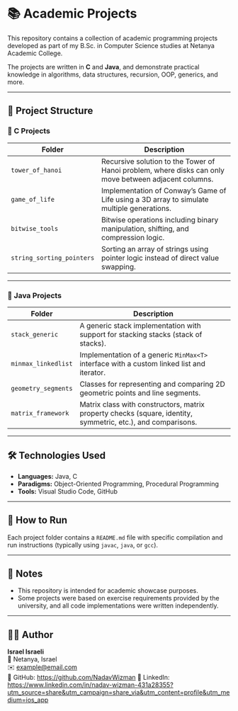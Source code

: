 # 📚 Academic Projects

This repository contains a collection of academic programming projects developed as part of my B.Sc. in Computer Science studies at Netanya Academic College.

The projects are written in **C** and **Java**, and demonstrate practical knowledge in algorithms, data structures, recursion, OOP, generics, and more.

---

## 📁 Project Structure

### 🔹 C Projects
| Folder | Description |
|--------|-------------|
| `tower_of_hanoi` | Recursive solution to the Tower of Hanoi problem, where disks can only move between adjacent columns. |
| `game_of_life` | Implementation of Conway’s Game of Life using a 3D array to simulate multiple generations. |
| `bitwise_tools` | Bitwise operations including binary manipulation, shifting, and compression logic. |
| `string_sorting_pointers` | Sorting an array of strings using pointer logic instead of direct value swapping. |

---

### 🔸 Java Projects
| Folder | Description |
|--------|-------------|
| `stack_generic` | A generic stack implementation with support for stacking stacks (stack of stacks). |
| `minmax_linkedlist` | Implementation of a generic `MinMax<T>` interface with a custom linked list and iterator. |
| `geometry_segments` | Classes for representing and comparing 2D geometric points and line segments. |
| `matrix_framework` | Matrix class with constructors, matrix property checks (square, identity, symmetric, etc.), and comparisons. |

---

## 🛠 Technologies Used
- **Languages:** Java, C
- **Paradigms:** Object-Oriented Programming, Procedural Programming
- **Tools:** Visual Studio Code, GitHub

---

## 🔗 How to Run
Each project folder contains a `README.md` file with specific compilation and run instructions (typically using `javac`, `java`, or `gcc`).

---

## 📌 Notes
- This repository is intended for academic showcase purposes.
- Some projects were based on exercise requirements provided by the university, and all code implementations were written independently.

---

## 🙋‍♂️ Author
**Israel Israeli**  
📍 Netanya, Israel  
✉️ example@email.com  
🔗 GitHub: https://github.com/NadavWizman 
🔗 LinkedIn: https://www.linkedin.com/in/nadav-wizman-431a28355?utm_source=share&utm_campaign=share_via&utm_content=profile&utm_medium=ios_app
